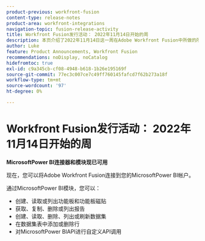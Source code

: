 ```yaml
---
product-previous: workfront-fusion
content-type: release-notes
product-area: workfront-integrations
navigation-topic: fusion-release-activity
title: Workfront Fusion发行活动： 2022年11月14日开始的周
description: 本页介绍了2022年11月14日这一周在Adobe Workfront Fusion中所做的所有增强。
author: Luke
feature: Product Announcements, Workfront Fusion
recommendations: noDisplay, noCatalog
hidefromtoc: true
exl-id: c9a345cb-cf08-4948-b618-1b26e195169f
source-git-commit: 77ec3c007ce7c49ff760145fafcd7f62b273a18f
workflow-type: tm+mt
source-wordcount: '97'
ht-degree: 0%

---
```


# Workfront Fusion发行活动： 2022年11月14日开始的周

**MicrosoftPower BI连接器和模块现已可用**

现在，您可以将Adobe Workfront Fusion连接到您的MicrosoftPower BI帐户。

通过MicrosoftPower BI模块，您可以：

* 创建、读取或列出功能板和功能板磁贴
* 获取、复制、删除或列出报告
* 创建、读取、删除、列出或刷新数据集
* 在数据集表中添加或删除行
* 对MicrosoftPower BIAPI进行自定义API调用

